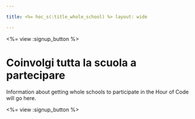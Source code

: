 ```yaml
---

title: <%= hoc_s(:title_whole_school) %> layout: wide

---
```


<%= view :signup_button %>

# Coinvolgi tutta la scuola a partecipare

Information about getting whole schools to participate in the Hour of Code will go here.

<%= view :signup_button %>